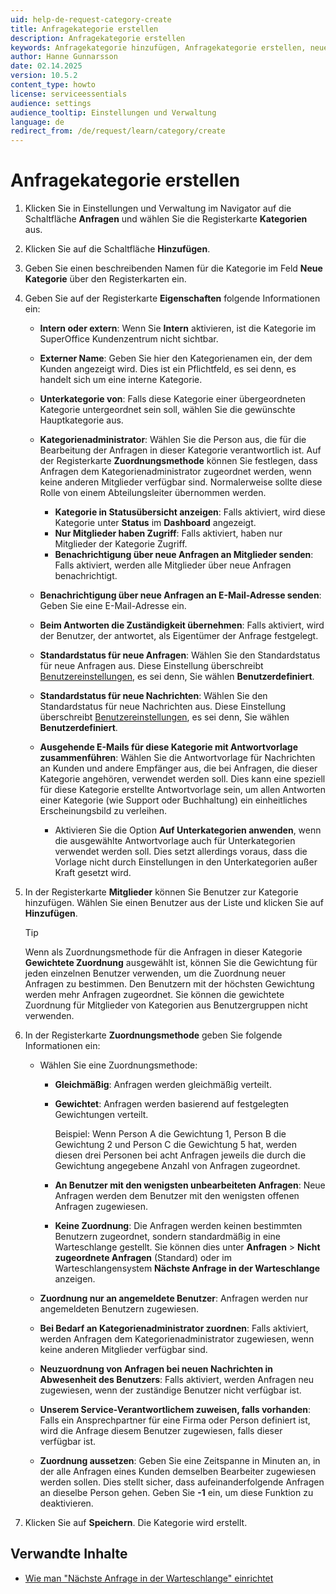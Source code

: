 ```yaml
---
uid: help-de-request-category-create
title: Anfragekategorie erstellen
description: Anfragekategorie erstellen
keywords: Anfragekategorie hinzufügen, Anfragekategorie erstellen, neue Anfragekategorie, Anfragekategorie, Kategorien-Registerkarte, Anfrage, Kategorie
author: Hanne Gunnarsson
date: 02.14.2025
version: 10.5.2
content_type: howto
license: serviceessentials
audience: settings
audience_tooltip: Einstellungen und Verwaltung
language: de
redirect_from: /de/request/learn/category/create
---
```


# Anfragekategorie erstellen

1. Klicken Sie in Einstellungen und Verwaltung im Navigator auf die Schaltfläche **Anfragen** und wählen Sie die Registerkarte **Kategorien** aus.

1. Klicken Sie auf die Schaltfläche **Hinzufügen**.

1. Geben Sie einen beschreibenden Namen für die Kategorie im Feld **Neue Kategorie** über den Registerkarten ein.

1. Geben Sie auf der Registerkarte **Eigenschaften** folgende Informationen ein:

    * **Intern oder extern**: Wenn Sie **Intern** aktivieren, ist die Kategorie im SuperOffice Kundenzentrum nicht sichtbar.

    * **Externer Name**: Geben Sie hier den Kategorienamen ein, der dem Kunden angezeigt wird. Dies ist ein Pflichtfeld, es sei denn, es handelt sich um eine interne Kategorie.

    * **Unterkategorie von**: Falls diese Kategorie einer übergeordneten Kategorie untergeordnet sein soll, wählen Sie die gewünschte Hauptkategorie aus.

    * **Kategorienadministrator**: Wählen Sie die Person aus, die für die Bearbeitung der Anfragen in dieser Kategorie verantwortlich ist. Auf der Registerkarte **Zuordnungsmethode** können Sie festlegen, dass Anfragen dem Kategorienadministrator zugeordnet werden, wenn keine anderen Mitglieder verfügbar sind. Normalerweise sollte diese Rolle von einem Abteilungsleiter übernommen werden.

        * **Kategorie in Statusübersicht anzeigen**: Falls aktiviert, wird diese Kategorie unter **Status** im **Dashboard** angezeigt.
        * **Nur Mitglieder haben Zugriff**: Falls aktiviert, haben nur Mitglieder der Kategorie Zugriff.
        * **Benachrichtigung über neue Anfragen an Mitglieder senden**: Falls aktiviert, werden alle Mitglieder über neue Anfragen benachrichtigt.

    * **Benachrichtigung über neue Anfragen an E-Mail-Adresse senden**: Geben Sie eine E-Mail-Adresse ein.

    * **Beim Antworten die Zuständigkeit übernehmen**: Falls aktiviert, wird der Benutzer, der antwortet, als Eigentümer der Anfrage festgelegt.

    * **Standardstatus für neue Anfragen**: Wählen Sie den Standardstatus für neue Anfragen aus. Diese Einstellung überschreibt [Benutzereinstellungen][1], es sei denn, Sie wählen **Benutzerdefiniert**.

    * **Standardstatus für neue Nachrichten**: Wählen Sie den Standardstatus für neue Nachrichten aus. Diese Einstellung überschreibt [Benutzereinstellungen][1], es sei denn, Sie wählen **Benutzerdefiniert**.

    * **Ausgehende E-Mails für diese Kategorie mit Antwortvorlage zusammenführen**: Wählen Sie die Antwortvorlage für Nachrichten an Kunden und andere Empfänger aus, die bei Anfragen, die dieser Kategorie angehören, verwendet werden soll. Dies kann eine speziell für diese Kategorie erstellte Antwortvorlage sein, um allen Antworten einer Kategorie (wie Support oder Buchhaltung) ein einheitliches Erscheinungsbild zu verleihen.

        * Aktivieren Sie die Option **Auf Unterkategorien anwenden**, wenn die ausgewählte Antwortvorlage auch für Unterkategorien verwendet werden soll. Dies setzt allerdings voraus, dass die Vorlage nicht durch Einstellungen in den Unterkategorien außer Kraft gesetzt wird.

1. In der Registerkarte **Mitglieder** können Sie Benutzer zur Kategorie hinzufügen. Wählen Sie einen Benutzer aus der Liste und klicken Sie auf **Hinzufügen**.

    > [!TIP]
    > Wenn als Zuordnungsmethode für die Anfragen in dieser Kategorie **Gewichtete Zuordnung** ausgewählt ist, können Sie die Gewichtung für jeden einzelnen Benutzer verwenden, um die Zuordnung neuer Anfragen zu bestimmen. Den Benutzern mit der höchsten Gewichtung werden mehr Anfragen zugeordnet. Sie können die gewichtete Zuordnung für Mitglieder von Kategorien aus Benutzergruppen nicht verwenden.

1. In der Registerkarte **Zuordnungsmethode** geben Sie folgende Informationen ein:

    * Wählen Sie eine Zuordnungsmethode:

        * **Gleichmäßig**: Anfragen werden gleichmäßig verteilt.
        * **Gewichtet**: Anfragen werden basierend auf festgelegten Gewichtungen verteilt.

            Beispiel: Wenn Person A die Gewichtung 1, Person B die Gewichtung 2 und Person C die Gewichtung 5 hat, werden diesen drei Personen bei acht Anfragen jeweils die durch die Gewichtung angegebene Anzahl von Anfragen zugeordnet.

        * **An Benutzer mit den wenigsten unbearbeiteten Anfragen**: Neue Anfragen werden dem Benutzer mit den wenigsten offenen Anfragen zugewiesen.
        * **Keine Zuordnung**: Die Anfragen werden keinen bestimmten Benutzern zugeordnet, sondern standardmäßig in eine Warteschlange gestellt. Sie können dies unter **Anfragen** > **Nicht zugeordnete Anfragen** (Standard) oder im Warteschlangensystem **Nächste Anfrage in der Warteschlange** anzeigen.

    * **Zuordnung nur an angemeldete Benutzer**: Anfragen werden nur angemeldeten Benutzern zugewiesen.

    * **Bei Bedarf an Kategorienadministrator zuordnen**: Falls aktiviert, werden Anfragen dem Kategorienadministrator zugewiesen, wenn keine anderen Mitglieder verfügbar sind.

    * **Neuzuordnung von Anfragen bei neuen Nachrichten in Abwesenheit des Benutzers**: Falls aktiviert, werden Anfragen neu zugewiesen, wenn der zuständige Benutzer nicht verfügbar ist.

    * **Unserem Service-Verantwortlichem zuweisen, falls vorhanden**: Falls ein Ansprechpartner für eine Firma oder Person definiert ist, wird die Anfrage diesem Benutzer zugewiesen, falls dieser verfügbar ist.

    * **Zuordnung aussetzen**: Geben Sie eine Zeitspanne in Minuten an, in der alle Anfragen eines Kunden demselben Bearbeiter zugewiesen werden sollen. Dies stellt sicher, dass aufeinanderfolgende Anfragen an dieselbe Person gehen. Geben Sie **-1** ein, um diese Funktion zu deaktivieren.

1. Klicken Sie auf **Speichern**. Die Kategorie wird erstellt.

## Verwandte Inhalte

* [Wie man "Nächste Anfrage in der Warteschlange" einrichtet][3]

<!-- Referenced links -->
[1]: ../../../admin/preferences/learn/index.md
[3]: ../next-in-queue.md

<!-- Referenced images -->
